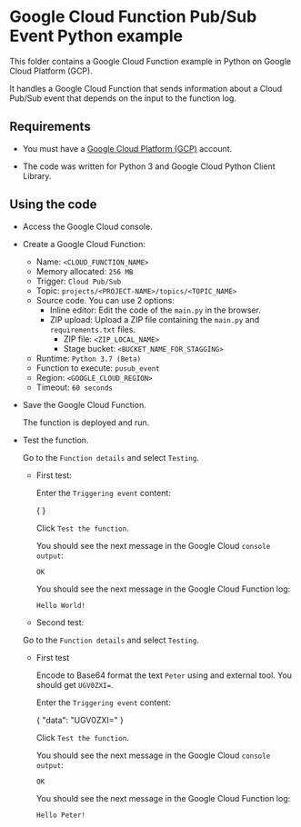 # Google Cloud Function Pub/Sub Event Python example

This folder contains a Google Cloud Function example in Python on Google Cloud Platform (GCP).

It handles a Google Cloud Function that sends information about a Cloud Pub/Sub event that depends on the input to the function log.

## Requirements

* You must have a [Google Cloud Platform (GCP)](http://cloud.google.com/) account.

* The code was written for Python 3 and Google Cloud Python Client Library.

## Using the code

* Access the Google Cloud console.

* Create a Google Cloud Function:
  * Name: `<CLOUD_FUNCTION_NAME>`
  * Memory allocated: `256 MB`
  * Trigger: `Cloud Pub/Sub`
  * Topic: `projects/<PROJECT-NAME>/topics/<TOPIC_NAME>`
  * Source code. You can use 2 options:
    * Inline editor:
      Edit the code of the `main.py` in the browser.
    * ZIP upload:
      Upload a ZIP file containing the `main.py` and `requirements.txt` files.
      * ZIP file: `<ZIP_LOCAL_NAME>`
      * Stage bucket: `<BUCKET_NAME_FOR_STAGGING>`
  * Runtime: `Python 3.7 (Beta)`
  * Function to execute: `pusub_event`
  * Region: `<GOOGLE_CLOUD_REGION>`
  * Timeout: `60 seconds`

* Save the Google Cloud Function.

  The function is deployed and run.

* Test the function.

  Go to the `Function details` and select `Testing`.
  
  * First test:

    Enter the `Triggering event` content:

    {
    }

    Click `Test the function`.

    You should see the next message in the Google Cloud `console output`:

    `OK`

    You should see the next message in the Google Cloud Function log:

    ```bash
    Hello World!
    ```

  * Second test:

  Go to the `Function details` and select `Testing`.
  
  * First test

    Encode to Base64 format the text `Peter` using and external tool. You should get `UGV0ZXI=`.

    Enter the `Triggering event` content:

    {
      "data": "UGV0ZXI="
    }

    Click `Test the function`.

    You should see the next message in the Google Cloud `console output`:

    `OK`

    You should see the next message in the Google Cloud Function log:

    ```bash
    Hello Peter!
    ```
